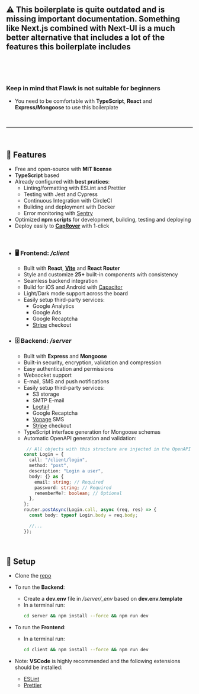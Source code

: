 ## ⚠️ This boilerplate is quite outdated and is missing important documentation. Something like Next.js combined with Next-UI is a much better alternative that includes a lot of the features this boilerplate includes

&nbsp;

&nbsp;

### Keep in mind that Flawk is not suitable for beginners
- You need to be comfortable with **TypeScript**, **React** and **Express/Mongoose** to use this boilerplate

&nbsp;

---

&nbsp;

## 🚀 Features

- Free and open-source with **MIT license**
- **TypeScript** based
- Already configured with **best pratices**:
  - Linting/formatting with ESLint and Prettier
  - Testing with Jest and Cypress
  - Continuous Integration with CircleCI
  - Building and deployment with Docker
  - Error monitoring with [Sentry](https://sentry.io)
- Optimized **npm scripts** for development, building, testing and deploying
- Deploy easily to [**CapRover**](https://caprover.com/) with 1-click

&nbsp;

- ### 🖥️ Frontend: _/client_

  - Built with **React**, [**Vite**](https://vitejs.dev) and **React Router**
  - Style and customize **25+** built-in components with consistency
  - Seamless backend integration
  - Build for iOS and Android with [Capacitor](https://capacitorjs.com)
  - Light/Dark mode support across the board
  - Easily setup third-party services:
    - Google Analytics
    - Google Ads
    - Google Recaptcha
    - [Stripe](https://stripe.com) checkout

- ### 🗄️ Backend: _/server_

  - Built with **Express** and **Mongoose**
  - Built-in security, encryption, validation and compression
  - Easy authentication and permissions
  - Websocket support
  - E-mail, SMS and push notifications
  - Easily setup third-party services:
    - S3 storage
    - SMTP E-mail
    - [Logtail](https://logtail.com)
    - Google Recaptcha
    - [Vonage](https://www.vonage.com) SMS
    - [Stripe](https://stripe.com) checkout
  - TypeScript interface generation for Mongoose schemas
  - Automatic OpenAPI generation and validation:
    ```ts
	 // All objects with this structure are injected in the OpenAPI spec
    const Login = {
      call: "/client/login",
      method: "post",
      description: "Login a user",
      body: {} as {
        email: string; // Required
        password: string; // Required
        rememberMe?: boolean; // Optional
      },
    };
    router.postAsync(Login.call, async (req, res) => {
      const body: typeof Login.body = req.body;

      //...
    });
    ```

&nbsp;

## 💾 Setup

- Clone the [repo](https://github.com/cakeslice/Flawk.js)

- To run the **Backend**:

  - Create a **dev.env** file in _/server/\_env_ based on **dev.env.template**
  - In a terminal run:
    ```bash
    cd server && npm install --force && npm run dev
    ```

- To run the **Frontend**:
  - In a terminal run:
    ```bash
    cd client && npm install --force && npm run dev
    ```
- Note: **VSCode** is highly recommended and the following extensions should be installed:
  - [ESLint](https://marketplace.visualstudio.com/items?itemName=dbaeumer.vscode-eslint)
  - [Prettier](https://marketplace.visualstudio.com/items?itemName=esbenp.prettier-vscode)
